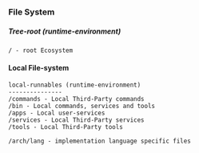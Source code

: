 ### File System

##### Tree-root (runtime-environment)
```
/ - root Ecosystem
```

#### Local File-system

```
local-runnables (runtime-environment)
---------------
/commands - Local Third-Party commands
/bin - Local commands, services and tools
/apps - Local user-services
/services - Local Third-Party services
/tools - Local Third-Party tools

/arch/lang - implementation language specific files
```


